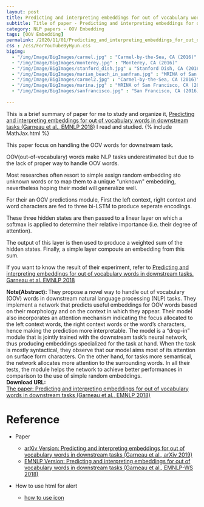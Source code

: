```yaml
---
layout: post
title: Predicting and interpreting embeddings for out of vocabulary words in downstream tasks. Garneau et al. EMNLP-WS. 2018.
subtitle: Title of paper - Predicting and interpreting embeddings for out of vocabulary words in downstream tasks. Garneau et al. EMNLP-WS. 2018.
category: NLP papers - OOV Embedding
tags: [OOV Embedding]
permalink: /2020/11/01/Predicting_and_interpreting_embeddings_for_out_of_vocabulary_words_in_downstream_tasks/
css : /css/ForYouTubeByHyun.css
bigimg: 
  - "/img/Image/BigImages/carmel.jpg" : "Carmel-by-the-Sea, CA (2016)"
  - "/img/Image/BigImages/monterey.jpg" : "Monterey, CA (2016)"
  - "/img/Image/BigImages/stanford_dish.jpg" : "Stanford Dish, CA (2016)"
  - "/img/Image/BigImages/marian_beach_in_sanfran.jpg" : "MRINA of San Francisco, CA (2016)"
  - "/img/Image/BigImages/carmel2.jpg" : "Carmel-by-the-Sea, CA (2016)"
  - "/img/Image/BigImages/marina.jpg" : "MRINA of San Francisco, CA (2016)"
  - "/img/Image/BigImages/sanfrancisco.jpg" : "San Francisco, CA (2016)"
  
---
```


This is a brief summary of paper for me to study and organize it, [Predicting and interpreting embeddings for out of vocabulary words in downstream tasks (Garneau et al., EMNLP 2018)](https://www.aclweb.org/anthology/W18-5439/) I read and studied. 
{% include MathJax.html %}

This paper focus on handling the OOV words for downstream task. 

OOV(out-of-vocabulary) words make NLP tasks underestimated but due to the lack of proper way to handle OOV words. 

Most researches often resort to simple assign random embedding sto unknown words or to map them to a unique "unknown" embedding, nevertheless hoping their model will generalize well.

For their an OOV predictions module, First the left context, right context and word characters are fed to three bi-LSTM to produce seperate encodings. 

These three hidden states are then passed to a linear layer on which a softmax is applied to determine their relative importance (i.e. their degree of attention). 

The output of this layer is then used to produce a weighted sum of the hidden states. Finally, a simple layer compoute an embedding from this sum.

If you want to know the result of their experiment, refer to [Predicting and interpreting embeddings for out of vocabulary words in downstream tasks. Garneau et al. EMNLP 2018](https://www.aclweb.org/anthology/W18-5439/)

<div class="alert alert-info" role="alert"><i class="fa fa-info-circle"></i> <b>Note(Abstract): </b>
They propose a novel way to handle out of vocabulary (OOV) words in downstream natural language processing (NLP) tasks. They implement a network that predicts useful embeddings for OOV words based on their morphology and on the context in which they appear. Their model also incorporates an attention mechanism indicating the focus allocated to the left context words, the right context words or the word’s characters, hence making the prediction more interpretable. The model is a “drop-in” module that is jointly trained with the downstream task’s neural network, thus producing embeddings specialized for the task at hand. When the task is mostly syntactical, they observe that our model aims most of its attention on surface form characters. On the other hand, for tasks more semantical, the network allocates more attention to the surrounding words. In all their tests, the module helps the network to achieve better performances in comparison to the use of simple random embeddings.
</div>
    
<div class="alert alert-success" role="alert"><i class="fa fa-paperclip fa-lg"></i> <b>Download URL: </b><br>
  <a href="https://www.aclweb.org/anthology/W18-5439/">The paper: Predicting and interpreting embeddings for out of vocabulary words in downstream tasks (Garneau et al., EMNLP 2018)</a>
</div>

# Reference 

- Paper 
  - [arXiv Version: Predicting and interpreting embeddings for out of vocabulary words in downstream tasks (Garneau et al., arXiv 2019)](https://arxiv.org/abs/1903.00724)
  - [EMNLP Version: Predicting and interpreting embeddings for out of vocabulary words in downstream tasks  (Garneau et al., EMNLP-WS 2018)](https://www.aclweb.org/anthology/W18-5439/)
  
- How to use html for alert
  - [how to use icon](http://idratherbewriting.com/documentation-theme-jekyll/mydoc_icons.html)
    


